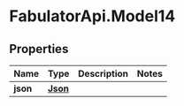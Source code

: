 # FabulatorApi.Model14

## Properties
Name | Type | Description | Notes
------------ | ------------- | ------------- | -------------
**json** | [**Json**](Json.md) |  | 


